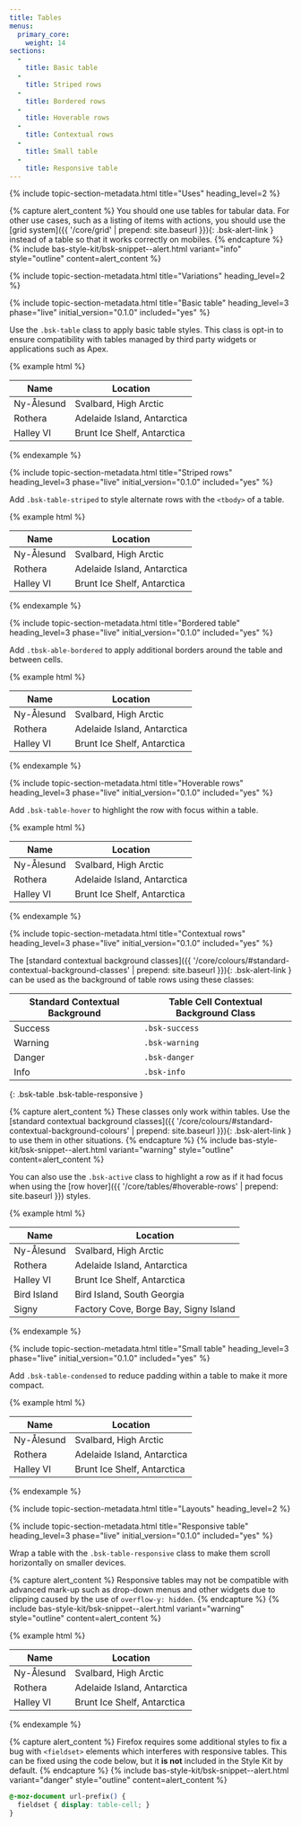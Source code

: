 ```yaml
---
title: Tables
menus:
  primary_core:
    weight: 14
sections:
  -
    title: Basic table
  -
    title: Striped rows
  -
    title: Bordered rows
  -
    title: Hoverable rows
  -
    title: Contextual rows
  -
    title: Small table
  -
    title: Responsive table
---
```


{% include topic-section-metadata.html
  title="Uses"
  heading_level=2
%}

{% capture alert_content %}
You should one use tables for tabular data. For other use cases, such as a listing of items with actions, you should
use the [grid system]({{ '/core/grid' | prepend: site.baseurl }}){: .bsk-alert-link } instead of a table so that it
works correctly on mobiles.
{% endcapture %}
{% include bas-style-kit/bsk-snippet--alert.html
  variant="info"
  style="outline"
  content=alert_content
%}

{% include topic-section-metadata.html
  title="Variations"
  heading_level=2
%}

{% include topic-section-metadata.html
  title="Basic table"
  heading_level=3
  phase="live"
  initial_version="0.1.0"
  included="yes"
%}

Use the `.bsk-table` class to apply basic table styles. This class is opt-in to ensure compatibility with tables
managed by third party widgets or applications such as Apex.

{% example html %}
<table class="bsk-table">
  <thead>
    <tr>
      <th>Name</th>
      <th>Location</th>
    </tr>
  </thead>
  <tbody>
    <tr>
      <td>Ny-Ålesund</td>
      <td>Svalbard, High Arctic</td>
    </tr>
    <tr>
      <td>Rothera</td>
      <td>Adelaide Island, Antarctica</td>
    </tr>
    <tr>
      <td>Halley VI</td>
      <td>Brunt Ice Shelf, Antarctica</td>
    </tr>
  </tbody>
</table>
{% endexample %}

{% include topic-section-metadata.html
  title="Striped rows"
  heading_level=3
  phase="live"
  initial_version="0.1.0"
  included="yes"
%}

Add `.bsk-table-striped` to style alternate rows with the <code>&lt;tbody&gt;</code> of a table.

{% example html %}
<table class="bsk-table bsk-table-striped">
  <thead>
    <tr>
      <th>Name</th>
      <th>Location</th>
    </tr>
  </thead>
  <tbody>
    <tr>
      <td>Ny-Ålesund</td>
      <td>Svalbard, High Arctic</td>
    </tr>
    <tr>
      <td>Rothera</td>
      <td>Adelaide Island, Antarctica</td>
    </tr>
    <tr>
      <td>Halley VI</td>
      <td>Brunt Ice Shelf, Antarctica</td>
    </tr>
  </tbody>
</table>
{% endexample %}

{% include topic-section-metadata.html
  title="Bordered table"
  heading_level=3
  phase="live"
  initial_version="0.1.0"
  included="yes"
%}

Add `.tbsk-able-bordered` to apply additional borders around the table and between cells.

{% example html %}
<table class="bsk-table bsk-table-bordered">
  <thead>
    <tr>
      <th>Name</th>
      <th>Location</th>
    </tr>
  </thead>
  <tbody>
    <tr>
      <td>Ny-Ålesund</td>
      <td>Svalbard, High Arctic</td>
    </tr>
    <tr>
      <td>Rothera</td>
      <td>Adelaide Island, Antarctica</td>
    </tr>
    <tr>
      <td>Halley VI</td>
      <td>Brunt Ice Shelf, Antarctica</td>
    </tr>
  </tbody>
</table>
{% endexample %}

{% include topic-section-metadata.html
  title="Hoverable rows"
  heading_level=3
  phase="live"
  initial_version="0.1.0"
  included="yes"
%}

Add `.bsk-table-hover` to highlight the row with focus within a table.

{% example html %}
<table class="bsk-table bsk-table-hover">
  <thead>
    <tr>
      <th>Name</th>
      <th>Location</th>
    </tr>
  </thead>
  <tbody>
    <tr>
      <td>Ny-Ålesund</td>
      <td>Svalbard, High Arctic</td>
    </tr>
    <tr>
      <td>Rothera</td>
      <td>Adelaide Island, Antarctica</td>
    </tr>
    <tr>
      <td>Halley VI</td>
      <td>Brunt Ice Shelf, Antarctica</td>
    </tr>
  </tbody>
</table>
{% endexample %}

{% include topic-section-metadata.html
  title="Contextual rows"
  heading_level=3
  phase="live"
  initial_version="0.1.0"
  included="yes"
%}

The [standard contextual background classes]({{ '/core/colours/#standard-contextual-background-classes' | prepend: site.baseurl }}){: .bsk-alert-link }
can be used as the background of table rows using these classes:

| Standard Contextual Background | Table Cell Contextual Background Class |
| ------------------------------ | -------------------------------------- |
| Success                        | `.bsk-success`                         |
| Warning                        | `.bsk-warning`                         |
| Danger                         | `.bsk-danger`                          |
| Info                           | `.bsk-info`                            |
{: .bsk-table .bsk-table-responsive }

{% capture alert_content %}
These classes only work within tables. Use the
[standard contextual background classes]({{ '/core/colours/#standard-contextual-background-colours' | prepend: site.baseurl }}){: .bsk-alert-link }
to use them in other situations.
{% endcapture %}
{% include bas-style-kit/bsk-snippet--alert.html
  variant="warning"
  style="outline"
  content=alert_content
%}

You can also use the `.bsk-active` class to highlight a row as if it had focus when using the
[row hover]({{ '/core/tables/#hoverable-rows' | prepend: site.baseurl }}) styles.

{% example html %}
<table class="bsk-table">
  <thead>
    <tr>
      <th>Name</th>
      <th>Location</th>
    </tr>
  </thead>
  <tbody>
    <tr class="bsk-success">
      <td>Ny-Ålesund</td>
      <td>Svalbard, High Arctic</td>
    </tr>
    <tr class="bsk-warning">
      <td>Rothera</td>
      <td>Adelaide Island, Antarctica</td>
    </tr>
    <tr class="bsk-danger">
      <td>Halley VI</td>
      <td>Brunt Ice Shelf, Antarctica</td>
    </tr>
    <tr class="bsk-info">
      <td>Bird Island</td>
      <td>Bird Island, South Georgia</td>
    </tr>
    <tr class="bsk-active">
      <td>Signy</td>
      <td>Factory Cove, Borge Bay, Signy Island</td>
    </tr>
  </tbody>
</table>
{% endexample %}

{% include topic-section-metadata.html
  title="Small table"
  heading_level=3
  phase="live"
  initial_version="0.1.0"
  included="yes"
%}

Add `.bsk-table-condensed` to reduce padding within a table to make it more compact.

{% example html %}
<table class="bsk-table bsk-table-condensed">
  <thead>
    <tr>
      <th>Name</th>
      <th>Location</th>
    </tr>
  </thead>
  <tbody>
    <tr>
      <td>Ny-Ålesund</td>
      <td>Svalbard, High Arctic</td>
    </tr>
    <tr>
      <td>Rothera</td>
      <td>Adelaide Island, Antarctica</td>
    </tr>
    <tr>
      <td>Halley VI</td>
      <td>Brunt Ice Shelf, Antarctica</td>
    </tr>
  </tbody>
</table>
{% endexample %}

{% include topic-section-metadata.html
  title="Layouts"
  heading_level=2
%}

{% include topic-section-metadata.html
  title="Responsive table"
  heading_level=3
  phase="live"
  initial_version="0.1.0"
  included="yes"
%}

Wrap a table with the `.bsk-table-responsive` class to make them scroll horizontally on smaller devices.

{% capture alert_content %}
Responsive tables may not be compatible with advanced mark-up such as drop-down menus and other widgets due to clipping
caused by the use of `overflow-y: hidden`.
{% endcapture %}
{% include bas-style-kit/bsk-snippet--alert.html
  variant="warning"
  style="outline"
  content=alert_content
%}

{% example html %}
<div class="bsk-table-responsive">
  <table class="bsk-table bsk-table-condensed">
    <thead>
      <tr>
        <th>Name</th>
        <th>Location</th>
      </tr>
    </thead>
    <tbody>
      <tr>
        <td>Ny-Ålesund</td>
        <td>Svalbard, High Arctic</td>
      </tr>
      <tr>
        <td>Rothera</td>
        <td>Adelaide Island, Antarctica</td>
      </tr>
      <tr>
        <td>Halley VI</td>
        <td>Brunt Ice Shelf, Antarctica</td>
      </tr>
    </tbody>
  </table>
</div>
{% endexample %}

{% capture alert_content %}
Firefox requires some additional styles to fix a bug with <code>&lt;fieldset&gt;</code> elements which interferes with
responsive tables. This can be fixed using the code below, but it **is not** included in the Style Kit by default.
{% endcapture %}
{% include bas-style-kit/bsk-snippet--alert.html
  variant="danger"
  style="outline"
  content=alert_content
%}

```css
@-moz-document url-prefix() {
  fieldset { display: table-cell; }
}
```
